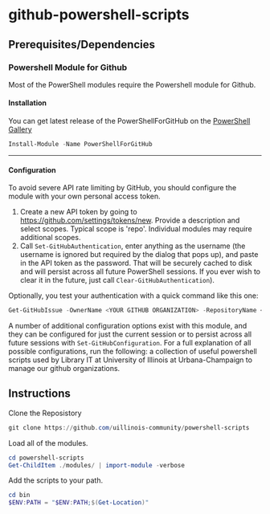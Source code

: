 # github-powershell-scripts

## Prerequisites/Dependencies

### Powershell Module for Github

Most of the PowerShell modules require the Powershell module for Github.  

#### Installation

You can get latest release of the PowerShellForGitHub on the [PowerShell Gallery](https://www.powershellgallery.com/packages/PowerShellForGitHub)

```PowerShell
Install-Module -Name PowerShellForGitHub
```

----------

#### Configuration

To avoid severe API rate limiting by GitHub, you should configure the module with your own personal
access token.

1) Create a new API token by going to https://github.com/settings/tokens/new.
 Provide a description and select scopes. Typical scope is 'repo'. Individual modules may require additional scopes.
2) Call `Set-GitHubAuthentication`, enter anything as the username (the username is ignored but
   required by the dialog that pops up), and paste in the API token as the password.  That will be
   securely cached to disk and will persist across all future PowerShell sessions.
If you ever wish to clear it in the future, just call `Clear-GitHubAuthentication`).

Optionally, you test your authentication with a quick command like this one:

```powershell
Get-GitHubIssue -OwnerName <YOUR GITHUB ORGANIZATION> -RepositoryName <YOUR REPOSITORY> | Measure-Object
```

A number of additional configuration options exist with this module, and they can be configured
for just the current session or to persist across all future sessions with `Set-GitHubConfiguration`.
For a full explanation of all possible configurations, run the following:
a collection of useful powershell scripts used by Library IT at University of Illinois at Urbana-Champaign to manage our github organizations.

## Instructions

Clone the Reposistory

```Powershell
git clone https://github.com/uillinois-community/powershell-scripts
```

Load all of the modules.

```Powershell
cd powershell-scripts
Get-ChildItem ./modules/ | import-module -verbose
```

Add the scripts to your path.

```Powershell
cd bin
$ENV:PATH = "$ENV:PATH;$(Get-Location)"
```
